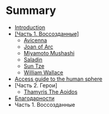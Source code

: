 # Summary

* [Introduction](README.md)
* [[Часть 1. Воссозданные]]([chast_1_vossozdannie].md)
   * [Avicenna](avicenna.md)
   * [Joan of Arc](joan_of_arc.md)
   * [Miyamoto Mushashi](miyamoto_musashi.md)
   * [Saladin](saladin.md)
   * [Sun Tze](sun_tze.md)
   * [William Wallace](william_wallace.md)
* [Access guide to the human sphere](access-guide-to-the-human-sphere.md)
* [Часть 2. Герои]
   * [Thamyris The Aoidos](part2/thamyris_the_aoidos.md)
* [Благодарности](AUTHORS.md)
* Часть 1. Воссозданные

